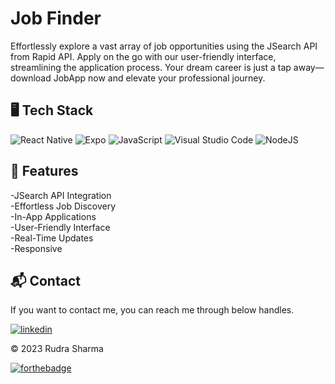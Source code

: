 # Job Finder
Effortlessly explore a vast array of job opportunities using the JSearch API from Rapid API. Apply on the go with our user-friendly interface, streamlining the application process. Your dream career is just a tap away—download JobApp now and elevate your professional journey.


## 🖥️ Tech Stack

![React Native](https://img.shields.io/badge/react_native-%2320232a.svg?style=for-the-badge&logo=react&logoColor=%2361DAFB)
![Expo](https://img.shields.io/badge/expo-1C1E24?style=for-the-badge&logo=expo&logoColor=#D04A37)
![JavaScript](https://img.shields.io/badge/javascript-%23323330.svg?style=for-the-badge&logo=javascript&logoColor=%23F7DF1E)
![Visual Studio Code](https://img.shields.io/badge/Visual%20Studio%20Code-0078d7.svg?style=for-the-badge&logo=visual-studio-code&logoColor=white)
![NodeJS](https://img.shields.io/badge/node.js-6DA55F?style=for-the-badge&logo=node.js&logoColor=white)


## 🚀 Features
-JSearch API Integration <br>
-Effortless Job Discovery <br>
-In-App Applications <br>
-User-Friendly Interface <br>
-Real-Time Updates <br>
-Responsive <br>

<h2>📬 Contact</h2>

If you want to contact me, you can reach me through below handles.

[![linkedin](https://img.shields.io/badge/LinkedIn-0077B5?style=for-the-badge&logo=linkedin&logoColor=white)](https://www.linkedin.com/in/rudra-sharma-897264227/)

© 2023 Rudra Sharma


[![forthebadge](https://forthebadge.com/images/badges/built-with-love.svg)](https://www.linkedin.com/in/rudra-sharma-897264227/)
